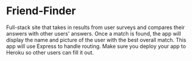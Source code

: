 # Friend-Finder
Full-stack site that takes in results from user surveys and compares their answers with other users' answers. Once a match is found, the app will display the name and picture of the user with the best overall match. This app will use Express to handle routing. Make sure you deploy your app to Heroku so other users can fill it out.
